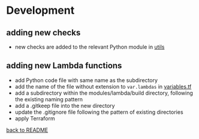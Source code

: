 # Development

## adding new checks
* new checks are added to the relevant Python module in [utils](../utils/)

## adding new Lambda functions
* add Python code file with same name as the subdirectory
* add the name of the file without extension to ```var.lambdas``` in [variables.tf](variables.tf)
* add a subdirectory within the modules/lambda/build directory, following the existing naming pattern
* add a .gitkeep file into the new directory
* update the .gitignore file following the pattern of existing directories
* apply Terraform

[back to README](../README.md)
